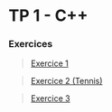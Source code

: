 # TP 1 - C++

### Exercices
> [Exercice 1](https://github.com/bastianfbr/tp_cpp/tree/Exo1)

> [Exercice 2 (Tennis)](https://github.com/bastianfbr/tp_cpp/tree/Exo2_Tennis)

> [Exercice 3](https://github.com/bastianfbr/tp_cpp/tree/Exo3)
